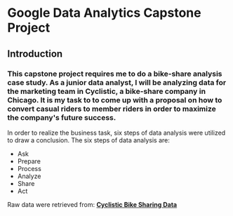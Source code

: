 # Google Data Analytics Capstone Project

## Introduction

### This capstone project requires me to do a bike-share analysis case study. As a junior data analyst, I will be analyzing data for the marketing team in Cyclistic, a bike-share company in Chicago. It is my task to to come up with a proposal on how to convert casual riders to member riders in order to maximize the company's future success.

In order to realize the business task, six steps of data analysis were utilized to draw a conclusion. The six steps of data analysis are:
- Ask
- Prepare
- Process
- Analyze
- Share
- Act

Raw data were retrieved from: **<a href="https://divvy-tripdata.s3.amazonaws.com/index.html" rel="nofollow">Cyclistic Bike Sharing Data</a>**

